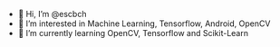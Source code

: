 - 👋 Hi, I’m @escbch
- 👀 I’m interested in Machine Learning, Tensorflow, Android, OpenCV
- 🌱 I’m currently learning OpenCV, Tensorflow and Scikit-Learn 

<!---
escbch/escbch is a ✨ special ✨ repository because its `README.md` (this file) appears on your GitHub profile.
You can click the Preview link to take a look at your changes.
--->
